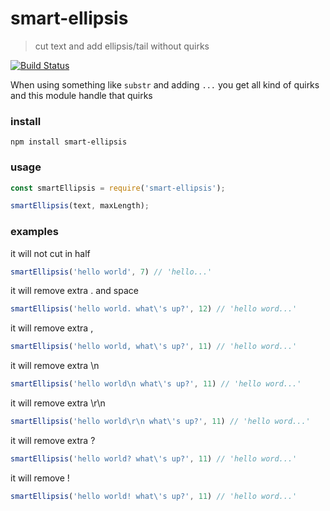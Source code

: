 # smart-ellipsis

> cut text and add ellipsis/tail without quirks

[![Build Status](https://semaphoreci.com/api/v1/gorangajic/smart-ellipsis/branches/master/badge.svg)](https://semaphoreci.com/gorangajic/smart-ellipsis)

When using something like `substr` and adding `...` you get all kind of quirks and this module handle that quirks


### install

```
npm install smart-ellipsis
```

### usage

```js
const smartEllipsis = require('smart-ellipsis');

smartEllipsis(text, maxLength);
```

### examples

it will not cut in half
```js
smartEllipsis('hello world', 7) // 'hello...'
```

it will remove extra . and space
```js
smartEllipsis('hello world. what\'s up?', 12) // 'hello word...'
```


it will remove extra ,
```js
smartEllipsis('hello world, what\'s up?', 11) // 'hello word...'
```

it will remove extra \n
```js
smartEllipsis('hello world\n what\'s up?', 11) // 'hello word...'
```

it will remove extra \r\n
```js
smartEllipsis('hello world\r\n what\'s up?', 11) // 'hello word...'
```

it will remove extra ?
```js
smartEllipsis('hello world? what\'s up?', 11) // 'hello word...'
```

it will remove !
```js
smartEllipsis('hello world! what\'s up?', 11) // 'hello word...'
```
